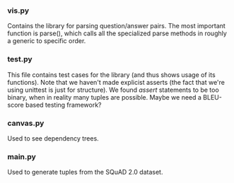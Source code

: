### vis.py

Contains the library for parsing question/answer pairs. The most important function is parse(), which calls all the specialized parse methods in roughly a generic to specific order. 

### test.py

This file contains test cases for the library (and thus shows usage of its functions). Note that we haven't made explicist asserts (the fact that we're using unittest is just for structure). We found *assert* statements to be too binary, when in reality many tuples are possible. Maybe we need a BLEU-score based testing framework?

### canvas.py

Used to see dependency trees.

### main.py

Used to generate tuples from the SQuAD 2.0 dataset.
